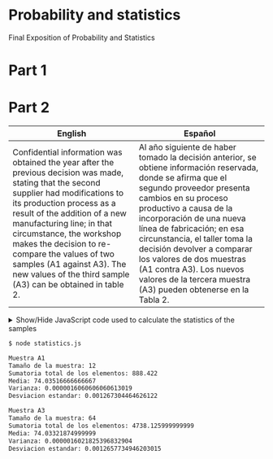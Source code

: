 # Probability and statistics
Final Exposition of Probability and Statistics



# Part 1



# Part 2

| English                                                      | Español                                                      |
| ------------------------------------------------------------ | ------------------------------------------------------------ |
| Confidential information was obtained the year after the previous decision was made, stating that the second supplier had modifications to its production process as a result of the addition of a new manufacturing line; in that circumstance, the workshop makes the decision to re-compare the values of two samples (A1 against A3). The new values of the third sample (A3) can be obtained in table 2. | Al año siguiente de haber tomado la decisión anterior, se obtiene información reservada, donde se afirma que el segundo proveedor presenta cambios en su proceso productivo a causa de la incorporación de una nueva línea de fabricación; en esa circunstancia, el taller toma la decisión devolver a comparar los valores de dos muestras (A1 contra A3). Los nuevos valores de la tercera muestra (A3) pueden obtenerse en la Tabla 2. |



<details>
  <summary>Show/Hide JavaScript code used to calculate the statistics of the samples</summary>

```js
// Matías Alemán 5hifty

function calcSummation(X, N){

	result = 0;
	for(let i = 0; i < N; i++){
		result = result + X[i];
	}
	return result;
}

function calcMean(X,N){
	return calcSummation(X,N) / N;
}

function calcVariance(X,N){

	let summationMM = 0; // Summation of elements = acummulation + (X[i]-mean)^2
	let mean = calcMean(X,N);
	for(let i = 0; i < N; i++){
		summationMM = summationMM + ((X[i]-mean) * (X[i]-mean));
	}
	return summationMM/N-1;
}

function calcStdDev(X,N){
	return Math.sqrt(calcVariance(X,N));
}

function procSample(X,N){
	console.log("Tamaño de la muestra: "+ X.length);
	console.log("Sumatoria total de los elementos: "+ calcSummation(X,N));
	console.log("Media: "+ calcMean(X,N));
	console.log("Varianza: "+ calcVariance(X,N));
	console.log("Desviacion estandar: "+ calcStdDev(X,N));
}

	const A1 = [74.034, 74.034, 74.036, 74.033, 74.035,
		    74.035, 74.036, 74.035, 74.037, 74.034,
		    74.036, 74.037];
	
	const A3 = [74.033, 74.035, 74.032, 74.033,
		    74.032, 74.035, 74.030, 74.033,
		    74.032, 74.034, 74.031, 74.032,
		    74.032, 74.032, 74.033, 74.031,
		    74.032, 74.034, 74.034, 74.034,
		    74.032, 74.035, 74.032, 74.033,
		    74.035, 74.032, 74.035, 74.035,
		    74.035, 74.034, 74.034, 74.033,
		    74.033, 74.035, 74.033, 74.033,
		    74.033, 74.035, 74.033, 74.032,
		    74.034, 74.032, 74.033, 74.033,
		    74.035, 74.033, 74.033, 74.032,
		    74.032, 74.034, 74.032, 74.036,
		    74.034, 74.034, 74.034, 74.033,
		    74.033, 74.032, 74.034, 74.033,
		    74.035, 74.034, 74.034, 74.031];

console.log("\nMuestra A1");
procSample(A1, A1.length);
console.log("\nMuestra A3");
procSample(A3, A3.length);
```
</details>


```sh
$ node statistics.js

Muestra A1
Tamaño de la muestra: 12
Sumatoria total de los elementos: 888.422
Media: 74.03516666666667
Varianza: 0.0000016060606060613019
Desviacion estandar: 0.001267304464626122

Muestra A3
Tamaño de la muestra: 64
Sumatoria total de los elementos: 4738.125999999999
Media: 74.03321874999999
Varianza: 0.0000016021825396832904
Desviacion estandar: 0.0012657734946203015
```
